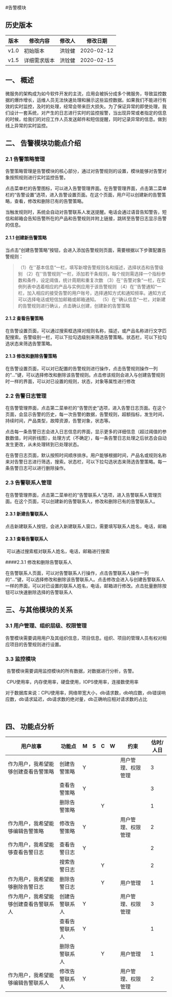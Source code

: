 #告警模块

## 历史版本
| 版本 | 修改内容 | 修改人 | 修改日期   |
| ---- | -------- | ------ | ---------- |
| v1.0 | 初始版本 | 洪铨健 | 2020-02-12 |
| v1.5 | 详细需求版本 | 洪铨健 | 2020-02-15 |



## 一、	概述

​	微服务的架构成为如今软件开发的主流，应用会被拆分成多个微服务，导致监控数据的爆炸增长，运维人员无法快速处理和展示这些监控数据。如果我们不能进行有效的实时监控，及时的处理，经常会带来巨大损失。为了保证异常的即使处理，我们设计一套系统，对产生的日志进行实时的监控报警，当出现异常或者指定的信息的时候，给我们的对应工作人员发送邮件和短信提醒，同时记录异常的信息。做到线上异常的实时监控。




## 二、	告警模块功能点介绍
### 2.1	告警策略管理

​	告警策略管理是告警模块的核心部分，通过对告警规则的设置，模块能够对告警对象按照规则进行实时监控告警。

​	点击菜单栏的告警图标，可以进入告警管理界面。在告警管理界面，点击第二菜单栏的“告警设置”选项，进入告警设置页面。在这个页面，用户可以创建新的告警策略，查看，修改和删除已有的告警策略。

​	当触发规则时，系统会自动对告警联系人发送提醒。电话会通过语音告知警告，短信和邮箱会告知告警所在的产品和告警规则并附上链接，跳转至告警日志显示告警的信息。

#### 2.1.1	创建新告警策略
当点击”创建告警策略”按钮，会进入添加告警规则页面，需要根据以下步骤配置告警规则：

>（1）在''基本信息“一栏，填写新增告警规则名和描述，选择状态和告警级别
>（2）在''告警规则“一栏，添加若干条规则，每个规则需选择一个指标参数和条件，设定阈值，统计周期和重复次数
>（3）在''告警对象“一栏，在实例列表中选着相应的产品与实例应用于该告警规则
>（4）在''告警通知“一栏，加入相应的接受告警的用户账号，选择通知方式和通知频率。通知方式可以选择电话或短信加邮箱或邮箱通知。
>（5）在''确认信息“一栏，对新建的告警规则进行确认，点击确认创建，创建新的告警策略

#### 2.1.2	查看告警策略

​	在告警设置页面，可以通过搜索框选择对规则名称，描述，或产品名称进行文字匹配搜索。告警级别一栏，可以下拉勾选级别来筛选告警策略。状态栏，可以下拉勾选状态来筛选告警策略。

#### 2.1.3	修改和删除告警策略
​	在告警设置页面，可以对已配置的告警规则进行操作，点击告警规则操作一列的“…”键，可以选择修改和删除该告警规则。点击修该规则会进入与创建告警规则时一样的界面，可以对已设置的规则，状态，对象等属性进行修改



### 2.2	告警日志管理

​	在告警管理界面，点击第二菜单栏的“告警历史”选项，进入告警日志页面。在这个页面，会显示告警的历史，每一次告警的数据，告警规则，超额指标，发生时间，持续时间，产品类型，故障资源，告警对象，状态等。

​	点击每一条告警日志会进入日志信息的界面，显示更多的详细信息（超过阈值的参数数值，时间折线图），处理方式（不确定），每一条告警日志处理之后状态会自动发生更改，从未处理转到已处理状态。

​	在告警日志页面，默认按照时间顺序排序。用户能够根据时间，产品名或规则名称来对告警日志进行筛选，搜索。状态栏，可以下拉勾选状态来筛选告警策略。每一条告警日志可以进行删除操作。



### 2.3	告警联系人管理

​	在告警管理界面，点击第二菜单栏的“告警联系人”选项，进入告警联系人管理页面。在这个页面，可以创建新的告警联系人，修改和删除已有的告警联系人。



#### 2.3.1	新建告警联系人

​	点击新建联系人按钮，会进入新建联系人窗口，需要填写联系人姓名，电话，邮箱

#### 2.3.1	查看告警联系人

​	可以通过搜索框对联系人姓名，电话，邮箱进行搜索

####2.3.1	修改和删除告警联系人

​	在告警联系人页面，可以对告警联系人行操作，点击告警联系人操作一列的“…”键，可以选择修改和删除该告警联系人。点击修改会进入与创建告警联系人一样的界面，可以对已设置的联系人姓名，电话，邮箱进行修改。点击批量删除按钮可以快速删除选择的告警联系人



## 三、与其他模块的关系

### 3.1	用户管理、组织层级、权限管理
​	告警模块需要调用用户及其组织信息，项目信息。组织、项目的管理人员有权对相应项目的告警规则进行设置。



### 3.3	监控模块

​	告警模块需要调用监控模块的所有数据，对数据进行分析，告警。

​	CPU使用率，内存使用率，硬盘使用，IOPS使用率，连接数使用率

​	对于数据库来说：CPU使用率，网络带宽大小，db请求数，db响应数，db错误响应数，db请求延迟，db请求数的绝对量，db正确响应相对请求数的占比

​	



## 四、	功能点分析
| 用户故事                               | 功能点         | M    | S    | C    | W    | 约束               | 估时/人日 |
| -------------------------------------- | -------------- | ---- | ---- | ---- | ---- | ------------------ | --------- |
| 作为用户，我希望能够创建查看告警策略   | 创建告警策略   | Y    |      |      |      | 用户管理、权限管理 | 3         |
|                                        | 查看告警策略   | Y    |      |      |      |                    | 3         |
|                                        | 删除告警策略   |      |      | Y    |      |                    | 1         |
| 作为用户，我希望能够编辑告警策略       | 修改告警策略   | Y    |      |      |      | 用户管理、权限管理 | 2         |
| 作为用户，我希望能够查看告警日志       | 查看告警日志   | Y    |      |      |      |                    | 2         |
|                                        | 搜索告警日志   |      |      | Y    |      |                    | 2         |
| 作为用户，我希望能够删除告警日志       | 删除告警日志   |      |      | Y    |      | 用户管理           | 1         |
| 作为用户，我希望能够创建查看告警联系人 | 创建告警联系人 | Y    |      |      |      | 用户管理、权限管理 | 3         |
|                                        | 查看告警联系人 | Y    |      |      |      |                    | 1         |
|                                        | 删除告警联系人 |      |      | Y    |      | 用户管理           | 1         |
| 作为用户，我希望能够编辑告警联系人     | 修改告警联系人 | Y    |      |      |      | 用户管理、权限管理 | 2         |

